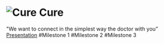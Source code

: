 ![Cure](http://www.mediafire.com/convkey/4d36/40hzip52ed334c72g.jpg) Cure
=============
 "We want to connect in the simplest way the doctor with you” <br>
  [Presentation](http://www.mediafire.com/view/9bu6pj981spe3jp/Team.pdf)
#Milestone 1
#Milestone 2
#Milestone 3
